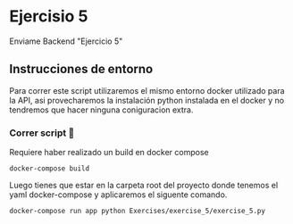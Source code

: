 # Ejercisio 5

Enviame Backend  "Ejercicio 5"

## Instrucciones de entorno 

Para correr este script utilizaremos el mismo entorno docker utilizado para la API, asi provecharemos la instalación python instalada en el docker y no tendremos que hacer ninguna coniguracion extra.

### Correr script 🚀
Requiere haber realizado un build en docker compose
```
docker-compose build
```

Luego tienes que estar en la carpeta root del proyecto donde tenemos el yaml docker-compose y aplicaremos el siguente comando.

```
docker-compose run app python Exercises/exercise_5/exercise_5.py
```

